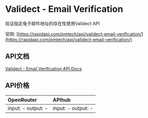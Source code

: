 # Validect - Email Verification

验证指定电子邮件地址的存在性使用Validect API

官网: [https://rapidapi.com/pmtech/api/validect-email-verification/](https://rapidapi.com/pmtech/api/validect-email-verification/)

## API文档

[Validect - Email Verification API Docs](../apis/zh/Validect_-_Email_Verification.md)

## API价格

| OpenRouter | APIhub |
|:---|:---|
| input: - output: - | input: - output: - |

